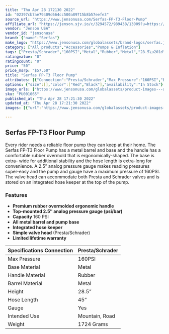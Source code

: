```yaml
---
title: "Thu Apr 28 172130 2022"
id: "02397cb7ae79409d664cc500a89715b8b57eefe3"
source_url: "https://www.jensonusa.com/Serfas-FP-T3-Floor-Pump"
affiliate_url: "https://jenson.sjv.io/c/3294572/989438/13009?u=https://www.jensonusa.com/Serfas-FP-T3-Floor-Pump"
vendor: "Jenson USA"
vendor_id: "jensonusa"
brand: {"name":"Serfas"}
make_logo: "https://www.jensonusa.com/globalassets/brand-logos/serfas.jpg"
category: ["All products","Accessories","Pumps & Inflation"]
tags: ["Presta/Schrader","160PSI","Metal","Rubber","Metal","28.5\u201d","45\u201d","Yes","Mountain, Road","1724 Grams"]
ratingvalue: "0"
ratingcount: "0"
price: "50"
price_msrp: "$57.50"
title: "Serfas FP-T3 Floor Pump"
attributes: [{"Connection":"Presta/Schrader","Max Pressure":"160PSI","Base Material":"Metal","Handle Material":"Rubber","Barrel Material":"Metal","Height":"28.5\u201d","Hose Length":"45\u201d","Gauge":"Yes","Intended Use":"Mountain, Road","Weight":"1724 Grams"}]
options: {"size":[],"color":["Red","Black"],"availability":"In Stock"}
image_urls: ["https://www.jensonusa.com/globalassets/product-images---all-assets/serfas/pu001065-red.jpg","https://www.jensonusa.com/globalassets/product-images---all-assets/serfas/pu001065_1-red.jpg","https://www.jensonusa.com/globalassets/product-images---all-assets/serfas/pu001065_2-red.jpg"]
sku: "PU001065"
published_at: "Thu Apr 28 17:21:30 2022"
updated_at: "Thu Apr 28 17:21:30 2022"
images: [{"url":"https://www.jensonusa.com/globalassets/product-images---all-assets/serfas/pu001065-red.jpg","path":"full/89ae53c652969523b9863a4826d414da0cd93263.jpg","checksum":"2cb5b96cd222fd9d747564818b5fe1f2","status":"downloaded"},{"url":"https://www.jensonusa.com/globalassets/product-images---all-assets/serfas/pu001065_1-red.jpg","path":"full/b6ee279f4f4c2e0d51e132f35dd7fa584150cb22.jpg","checksum":"c35a4883e258ed8cd3d8d40427871692","status":"downloaded"},{"url":"https://www.jensonusa.com/globalassets/product-images---all-assets/serfas/pu001065_2-red.jpg","path":"full/2d9ef8b1a48ec13a478d1009c65032d1154e26f6.jpg","checksum":"3871478cc6ac7da8c5f34f1a7189e91b","status":"downloaded"}]

---
```

## Serfas FP-T3 Floor Pump

Every rider needs a reliable floor pump they can keep at their home. The
Serfas FP-T3 Floor Pump has a metal barrel and base and the handle has a
comfortable rubber overmold that is ergonomically-shaped. The base is extra-
wide for additional stability and the hose length is extra-long for
convenience. A 2.5” analog pressure gauge makes reading pressures super-easy
and the pump and gauge have a maximum pressure of 160PSI. The valve head can
accommodate both Presta and Schrader valves and is stored on an integrated
hose keeper at the top of the pump.

### Features

  * **Premium rubber overmolded ergonomic handle**
  * **Top-mounted 2.5″ analog pressure gauge (psi/bar)**
  * **Capacity** 160 PSI
  * **All metal barrel and pump base**
  * **Integrated hose keeper**
  * **Simple valve head** (Presta/Schrader)
  * **Limited lifetime warranty**

Specifications Connection | Presta/Schrader  
---|---  
Max Pressure | 160PSI  
Base Material | Metal  
Handle Material | Rubber  
Barrel Material | Metal  
Height | 28.5”  
Hose Length | 45”  
Gauge | Yes  
Intended Use | Mountain, Road  
Weight | 1724 Grams


